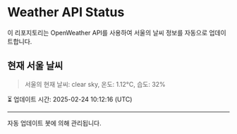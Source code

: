 
# Weather API Status

이 리포지토리는 OpenWeather API를 사용하여 서울의 날씨 정보를 자동으로 업데이트합니다.

## 현재 서울 날씨
> 서울의 현재 날씨: clear sky, 온도: 1.12°C, 습도: 32%

⏳ 업데이트 시간: 2025-02-24 10:12:16 (UTC)

---
자동 업데이트 봇에 의해 관리됩니다.
